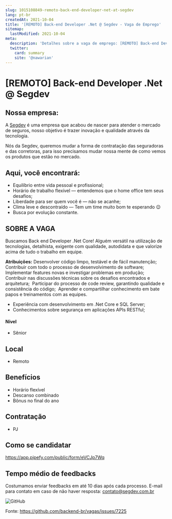 ```yaml
---
slug: 1015108849-remoto-back-end-developer-net-at-segdev
lang: pt-br
createdAt: 2021-10-04
title: '[REMOTO] Back-end Developer .Net @ Segdev - Vaga de Emprego'
sitemap:
  lastModified: 2021-10-04
meta:
  description: 'Detalhes sobre a vaga de emprego: [REMOTO] Back-end Developer .Net @ Segdev'
  twitter:
    card: summary
    site: '@nawarian'
---
```


# [REMOTO] Back-end Developer .Net @ Segdev

## Nossa empresa:

A [Segdev](www.segdev.com.br) é uma empresa que acabou de nascer para atender o mercado de seguros, nosso objetivo é trazer inovação e qualidade através da tecnologia.

Nós da Segdev, queremos mudar a forma de contratação das seguradoras e das corretoras, para isso precisamos mudar nossa mente de como vemos os produtos que estão no mercado.

## Aqui, você encontrará:

* Equilíbrio entre vida pessoal e profissional;
* Horário de trabalho flexível — entendemos que o home office tem seus desafios;
* Liberdade para ser quem você é — não se acanhe;
* Clima leve e descontraído — Tem um time muito bom te esperando 😉
* Busca por evolução constante.

## SOBRE A VAGA
Buscamos Back end Developer .Net Core! Alguém versátil na utilização de tecnologias, detalhista, exigente com qualidade, autodidata e que valorize acima de tudo o trabalho em equipe.


**Atribuições:**
Desenvolver código limpo, testável e de fácil manutenção;  Contribuir com todo o processo de desenvolvimento de software;  Implementar features novas e investigar problemas em produção;  Contribuir nas discussões técnicas sobre os desafios encontrados e arquitetura;  Participar do processo de code review, garantindo qualidade e consistência do código;  Aprender e compartilhar conhecimento em bate papos e treinamentos com as equipes.

* Experiência com desenvolvimento em .Net Core e SQL Server;
* Conhecimentos sobre segurança em aplicações APIs RESTful;

#### Nível
- Sênior

## Local

- Remoto 

## Benefícios

- Horário flexível
- Descanso combinado
- Bônus no final do ano

## Contratação

- PJ 

## Como se candidatar

https://app.pipefy.com/public/form/eVCJp7Wq

## Tempo médio de feedbacks

Costumamos enviar feedbacks em até 10 dias após cada processo.
E-mail para contato em caso de não haver resposta: contato@segdev.com.br


![GitHub](https://user-images.githubusercontent.com/2576587/134894667-707de8f7-fc52-46ac-90d8-3d651bfe9e71.png)



Fonte: https://github.com/backend-br/vagas/issues/7225